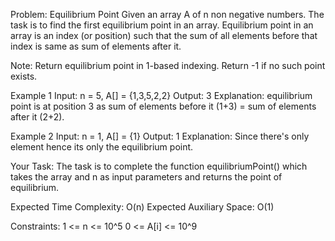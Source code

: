 Problem: Equilibrium Point
Given an array A of n non negative numbers. The task is to find the first equilibrium point in an array. Equilibrium point in an array is an index (or position) such that the sum of all elements before that index is same as sum of elements after it.

Note: Return equilibrium point in 1-based indexing. Return -1 if no such point exists. 

Example 1
Input: n = 5, A[] = {1,3,5,2,2} 
Output: 3 
Explanation: equilibrium point is at position 3 as sum of elements before it (1+3) = sum of elements after it (2+2). 

Example 2
Input: n = 1, A[] = {1}
Output: 1
Explanation: Since there's only element hence its only the equilibrium point.

Your Task:
The task is to complete the function equilibriumPoint() which takes the array and n as input parameters and returns the point of equilibrium. 

Expected Time Complexity: O(n)
Expected Auxiliary Space: O(1)

Constraints:
1 <= n <= 10^5
0 <= A[i] <= 10^9